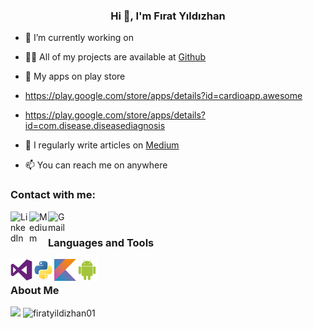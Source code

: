 <h3 align="center">Hi 👋, I'm Fırat Yıldızhan</h3>

- 🔭 I’m currently working on 

- 👨‍💻 All of my projects are available at [Github](https://github.com/firatyildizhan01)

- 🔭 My apps on play store
- https://play.google.com/store/apps/details?id=cardioapp.awesome
- https://play.google.com/store/apps/details?id=com.disease.diseasediagnosis

- 📝 I regularly write articles on [Medium](https://firatyildizhan.medium.com/)

- 📫 You can reach me on anywhere

### Contact with me:
[<img align="left" alt="LinkedIn" width="30px" src="https://www.vectorlogo.zone/logos/linkedin/linkedin-icon.svg" />](https://www.linkedin.com/in/f%C4%B1rat-y%C4%B1ld%C4%B1zhan/)
[<img align="left" alt="Medium" width="30px" src="https://www.vectorlogo.zone/logos/medium/medium-icon.svg">](https://firatyildizhan.medium.com/)
[<img align="left" alt="Gmail" width="30px" src="https://www.vectorlogo.zone/logos/gmail/gmail-icon.svg">](mailto:hanyildizfirat@hotmail.com)

<br/>

### Languages and Tools 
<p align="left">
     <img align="left" width="35px" src="https://github.com/devicons/devicon/blob/master/icons/visualstudio/visualstudio-plain.svg" />
    <img align="left" width="35px" src="https://github.com/devicons/devicon/blob/master/icons/python/python-original.svg" />
    <img align="left" width="35px" src="https://github.com/devicons/devicon/blob/master/icons/kotlin/kotlin-original.svg" />
    <img align="left" width="35px" src="https://github.com/devicons/devicon/blob/master/icons/android/android-original.svg" />
</p>

<br/>

 ### About Me
<img  src="https://github-readme-stats.vercel.app/api?username=firatyildizhan01&show_icons=true&theme=onedark&layout=compact"> <img  height="200px" src="https://github-readme-stats.vercel.app/api/top-langs/?username=firatyildizhan01&layout=compact&theme=onedark" alt="firatyildizhan01" /> 
